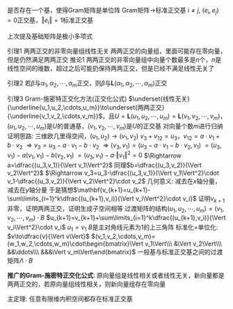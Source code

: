 是否存在一个基，使得Gram矩阵是单位阵
Gram矩阵$\to$标准正交基
$i\neq j,\ (e_i,e_j)=0$正交基，$\Vert e_i\Vert=1$标准正交基

上次提及基础矩阵是极小多项式

引理1 两两正交的非零向量组线性无关
两两正交的向量组，里面可能存在零向量，但是仍然满足两两正交
推论1 两两正交的非零向量组中向量个数最多是$n$个，$n$是线性空间的维数，超过之后可能扔保持两两正交，但是已经不满足线性无关了

引理2 若$\beta$与$\alpha_1,\alpha_2,\cdots,\alpha_m$正交，则$\beta$与$\mathbf L(\alpha_1,\alpha_2,\cdots,\alpha_m)$正交

引理3 Gram-施密特正交化方法(正交化公式)
$\underset{线性无关}{\underline{u_1,u_2,\cdots,u_m}}\to\underset{两两正交}{\underline{v_1,v_2,\cdots,v_m}}$，且$U=\mathbf L(u_1,u_2,\cdots,u_m)=\mathbf L(v_1,v_2,\cdots,v_m)$，$(u_1,u_2,\cdots,u_m)$是$U$的普通基，$(v_1,v_2,\cdots,v_m)$是$U$的正交基
对向量个数$m$进行归纳
证明思路: 三维欧几里得空间，$(u_1,u_2)\to(v_1,v_2)$
$v_3+v_{12}=u_3$，$v_{12}=a\cdot v_1+b\cdot v_2$
$\Rightarrow v_3=u_3-a\cdot v_1-b\cdot v_2$
$\Rightarrow(v_3,v_1)=(u_3-a\cdot v_1-b\cdot v_2,v_1)$
$=(u_3,v_1)-a(v_1,v_1)-b(v_2,v_1)$
$=(u_3,v_1)-a\cdot\Vert v_1\Vert^2=0$
$\Rightarrow a=\dfrac{(u_3,v_1)}{\Vert v_1\Vert^2}$
同理$b=\dfrac{(u_3,v_2)}{\Vert v_2\Vert^2}$
$\Rightarrow v_3=u_3-\dfrac{(u_3,v_1)}{\Vert v_1\Vert^2}\cdot v_1-\dfrac{(u_3,v_2)}{\Vert v_2\Vert^2}\cdot v_2$
几何意义: 减去在$x$轴分量，减去在$y$轴分量
于是猜想$\mathbf{v_{k+1}=u_{k+1}-\sum\limits_{i=1}^k\dfrac{(u_{k+1},v_i)}{\Vert v_i\Vert^2}\cdot v_i}$
证明$v_{k+1}$非零，证明两两正交，证明生成子空间相等
过渡矩阵的结构$(u_1,u_2,\cdots,u_m)=(v_1,v_2,\cdots,v_m)\cdot B$
$u_{k+1}=v_{k+1}+\sum\limits_{i=1}^k\dfrac{(u_{k+1},v_i)}{\Vert v_i\Vert^2}\cdot v_i$
$u_1=v_1$
$B$是主对角线元素为1的上三角阵
标准化$=$单位化: $v\to\dfrac{v}{\Vert v\Vert}$
$(v_1,v_2,\cdots,v_m)=(w_1,w_2,\cdots,w_m)\cdot\begin{bmatrix}\Vert v_1\Vert\\\ &\Vert v_2\Vert\\\ &&\ddots\\\ &&&\Vert v_m\Vert\end{bmatrix}$
一般基与标准正交基之间的过渡矩阵$\Lambda\cdot B$

**推广的Gram-施密特正交化公式**: 原向量组是线性相关或者线性无关，新向量都是两两正交的，若原向量组线性相关，则新向量组存在零向量

主定理: 任意有限维内积空间都存在标准正交基
